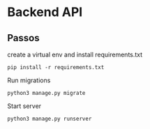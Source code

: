 # Backend API

## Passos

create a virtual env and install requirements.txt
```
pip install -r requirements.txt
```
Run migrations
```
python3 manage.py migrate
```
Start server
```
python3 manage.py runserver
```
